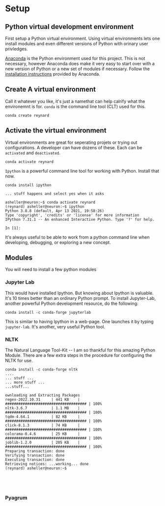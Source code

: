 # Setup

## Python virtual development environment
First setup a Python virtual environment. Using virtual environments lets one install modules and  even different versions of Python with orinary user privledges.

[Anaconda](https://www.anaconda.com/products/distribution) is the Python environment used for this project. This is not necessary, however Anaconda does make it very easy to start over with a new version of Python or a new set of modules if necessary. Follow the [installation instructions](https://docs.anaconda.com/anaconda/install/index.html) provided by Anaconda.

## Create A virtual environment
Call it whatever you like, it's just a namethat can help calrify what the environemnt is for. `conda` is the command line tool (CLT) used for this.  
```
conda create reynard
```

## Activate the virtual environment
Virtual environments are great for seperating projets or trying out configurations. A developer can have dozens of these. Each can be `activated` and `deactivated`.
```
conda activate reynard
```
`Ipython` is a powerful command line tool for working with Python.  Install that now.
```
conda install ipython

... stuff happens and select yes when it asks

asheller@neuron:~$ conda activate reynard
(reynard) asheller@neuron:~$ ipython
Python 3.8.8 (default, Apr 13 2021, 19:58:26) 
Type 'copyright', 'credits' or 'license' for more information
IPython 7.31.1 -- An enhanced Interactive Python. Type '?' for help.

In [1]: 

```
It's always useful to be able to work from a python command line when developing, debugging, or exploring a new concept.

## Modules
You will need to install a few python modules

### Jupyter Lab
This would have installed Ipython. But knowing about Ipython is valuable.  It's 10 times better than an ordinary Python prompt.  To install Jupyter-Lab, another powerful Python development resource, do the following: 

```
conda install -c conda-forge jupyterlab

```
This is similar to having Ipython in a web-page.  One launches it by typing `jupyter-lab`. It's another, very useful Python tool.

### NLTK
The Natural Language Tool-Kit -- I am so thankful for this amazing Python Module. There are a few extra steps in the procedure for configuring the NLTK for use. 
```
conda install -c conda-forge nltk
....
... stuff ...
... more stuff ...
...stuff...

ownloading and Extracting Packages
regex-2022.10.31     | 441 KB    | ##################################### | 100% 
nltk-3.6.7           | 1.1 MB    | ##################################### | 100% 
tqdm-4.64.1          | 82 KB     | ##################################### | 100% 
click-8.1.3          | 74 KB     | ##################################### | 100% 
colorama-0.4.6       | 25 KB     | ##################################### | 100% 
joblib-1.2.0         | 205 KB    | ##################################### | 100% 
Preparing transaction: done
Verifying transaction: done
Executing transaction: done
Retrieving notices: ...working... done
(reynard) asheller@neuron:~$ 





```

### Pyagrum 